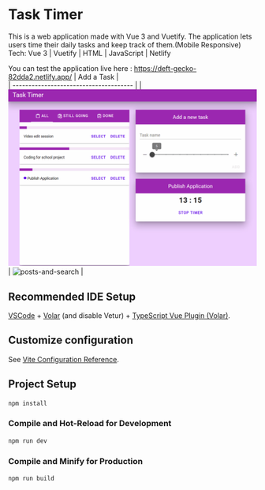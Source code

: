 # Task Timer

This is a web application made with Vue 3 and Vuetify. The application lets users time their daily tasks and keep track of them.(Mobile Responsive)  
Tech: Vue 3 | Vuetify | HTML | JavaScript | Netlify 

You can test the application live here : https://deft-gecko-82dda2.netlify.app/
| Add a Task                            |                          
| -------------------------------------- | 
| ![](tasks.gif) | ![posts-and-search](assets/posts-and-search.gif) |
## Recommended IDE Setup

[VSCode](https://code.visualstudio.com/) + [Volar](https://marketplace.visualstudio.com/items?itemName=johnsoncodehk.volar) (and disable Vetur) + [TypeScript Vue Plugin (Volar)](https://marketplace.visualstudio.com/items?itemName=johnsoncodehk.vscode-typescript-vue-plugin).

## Customize configuration

See [Vite Configuration Reference](https://vitejs.dev/config/).

## Project Setup

```sh
npm install
```

### Compile and Hot-Reload for Development

```sh
npm run dev
```

### Compile and Minify for Production

```sh
npm run build
```
